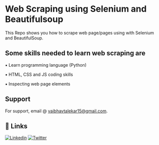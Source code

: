 
# Web Scraping using Selenium and Beautifulsoup

This Repo shows you how to scrape web page/pages using with Selenium and BeautifulSoup.


## Some skills needed to learn web scraping are
▪ Learn programming language (Python)

▪ HTML, CSS and JS coding skills

▪ Inspecting web page elements


## Support

For support, email @ vaibhavtalekar15@gmail.com.


## 🔗 Links
[![Linkedin](https://img.shields.io/badge/linkedin-0A66C2?style=for-the-badge&logo=linkedin&logoColor=white)](https://www.linkedin.com/in/vaibhav-talekar/)
[![Twitter](https://img.shields.io/badge/twitter-1DA1F2?style=for-the-badge&logo=twitter&logoColor=white)](https://twitter.com/vaibh_15)

